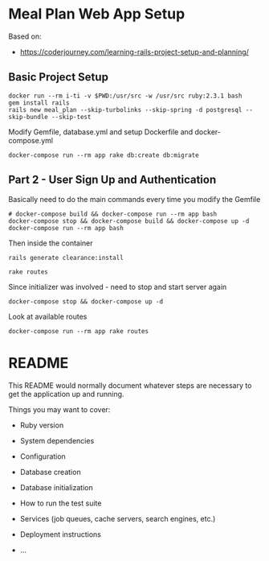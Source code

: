 # Meal Plan Web App Setup
Based on:
  * https://coderjourney.com/learning-rails-project-setup-and-planning/
## Basic Project Setup
```
docker run --rm i-ti -v $PWD:/usr/src -w /usr/src ruby:2.3.1 bash
gem install rails
rails new meal_plan --skip-turbolinks --skip-spring -d postgresql --skip-bundle --skip-test
```
Modify Gemfile, database.yml and setup Dockerfile and docker-compose.yml
```
docker-compose run --rm app rake db:create db:migrate
```
## Part 2 - User Sign Up and Authentication
Basically need to do the main commands every time you modify the Gemfile
```
# docker-compose build && docker-compose run --rm app bash
docker-compose stop && docker-compose build && docker-compose up -d
docker-compose run --rm app bash
```
Then inside the container
```
rails generate clearance:install
```
```
rake routes
```
Since initializer was involved - need to stop and start server again
```
docker-compose stop && docker-compose up -d
```
Look at available routes
```
docker-compose run --rm app rake routes
```


# README

This README would normally document whatever steps are necessary to get the
application up and running.

Things you may want to cover:

* Ruby version

* System dependencies

* Configuration

* Database creation

* Database initialization

* How to run the test suite

* Services (job queues, cache servers, search engines, etc.)

* Deployment instructions

* ...
